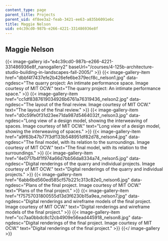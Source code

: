 ```yaml
---
content_type: page
parent_title: Projects
parent_uid: 4f8ee3a2-feab-3421-ee63-a835b6091e6c
title: Maggie Nelson
uid: e4c39cd0-987b-e266-4221-331486936e8f
---
```


Maggie Nelson
-------------
{{< image-gallery id="e4c39cd0-987b-e266-4221-331486936e8f_nanogallery2" baseUrl="/courses/4-125b-architecture-studio-building-in-landscapes-fall-2005/" >}}
{{< image-gallery-item href="dbbf4f7437efe2b426efe6be379ecf8c_nelson1.jpg" data-ngdesc="The quarry project: An intimate performance space. Image courtesy of MIT OCW." text="The quarry project: An intimate performance space." >}}
{{< image-gallery-item href="cc1df8387619034926b6761a76319436_nelson2.jpg" data-ngdesc="The layout of the final review. Image courtesy of MIT OCW." text="The layout of the final review." >}}
{{< image-gallery-item href="d0c59fe0f31d23ee71da987d5464032f_nelson3.jpg" data-ngdesc="Long view of a design model, showing the interweaving of spaces. Image courtesy of MIT OCW." text="Long view of a design model, showing the interweaving of spaces." >}}
{{< image-gallery-item href="a9f63b47b77f3df133b548951df82d78_nelson4.jpg" data-ngdesc="The final model, with its relation to the surroundings. Image courtesy of MIT OCW." text="The final model, with its relation to the surroundings." >}}
{{< image-gallery-item href="4e0717b4f1f974a66d7bb56da8334a74_nelson5.jpg" data-ngdesc="Digital renderings of the quarry and individual projects. Image courtesy of MIT OCW." text="Digital renderings of the quarry and individual projects." >}}
{{< image-gallery-item href="6abb6bd560ed585cf57b221c313c82e0_nelson6.jpg" data-ngdesc="Plans of the final project. Image courtesy of MIT OCW." text="Plans of the final project." >}}
{{< image-gallery-item href="f75757031800555d13d3f6230b15a9ea_nelson7.jpg" data-ngdesc="Digital renderings and wireframe models of the final project. Image courtesy of MIT OCW." text="Digital renderings and wireframe models of the final project." >}}
{{< image-gallery-item href="cc7aa0bbdc8c12cb4909e56ead445918_nelson8.jpg" data-ngdesc="Digital renderings of the final project. Image courtesy of MIT OCW." text="Digital renderings of the final project." >}}
{{</ image-gallery >}}